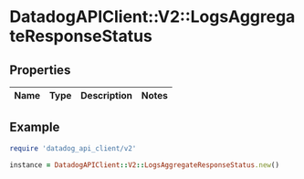 # DatadogAPIClient::V2::LogsAggregateResponseStatus

## Properties

| Name | Type | Description | Notes |
| ---- | ---- | ----------- | ----- |

## Example

```ruby
require 'datadog_api_client/v2'

instance = DatadogAPIClient::V2::LogsAggregateResponseStatus.new()
```

